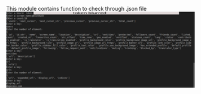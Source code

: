 This module contains function to check through .json file
![token](https://github.com/bbryk/check_the_json/blob/master/images/token.png.svg)
